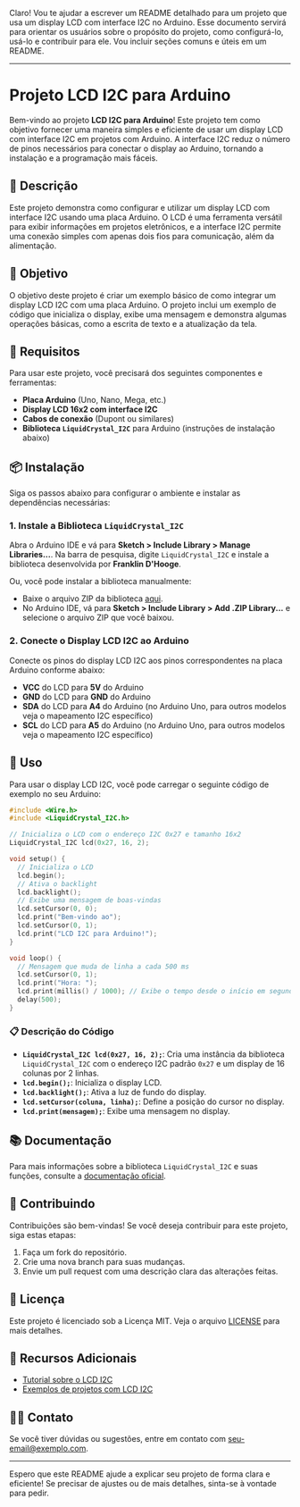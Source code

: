 Claro! Vou te ajudar a escrever um README detalhado para um projeto que usa um display LCD com interface I2C no Arduino. Esse documento servirá para orientar os usuários sobre o propósito do projeto, como configurá-lo, usá-lo e contribuir para ele. Vou incluir seções comuns e úteis em um README.

---

# Projeto LCD I2C para Arduino

Bem-vindo ao projeto **LCD I2C para Arduino**! Este projeto tem como objetivo fornecer uma maneira simples e eficiente de usar um display LCD com interface I2C em projetos com Arduino. A interface I2C reduz o número de pinos necessários para conectar o display ao Arduino, tornando a instalação e a programação mais fáceis.

## 📝 Descrição

Este projeto demonstra como configurar e utilizar um display LCD com interface I2C usando uma placa Arduino. O LCD é uma ferramenta versátil para exibir informações em projetos eletrônicos, e a interface I2C permite uma conexão simples com apenas dois fios para comunicação, além da alimentação.

## 🎯 Objetivo

O objetivo deste projeto é criar um exemplo básico de como integrar um display LCD I2C com uma placa Arduino. O projeto inclui um exemplo de código que inicializa o display, exibe uma mensagem e demonstra algumas operações básicas, como a escrita de texto e a atualização da tela.

## 🔧 Requisitos

Para usar este projeto, você precisará dos seguintes componentes e ferramentas:

- **Placa Arduino** (Uno, Nano, Mega, etc.)
- **Display LCD 16x2 com interface I2C**
- **Cabos de conexão** (Dupont ou similares)
- **Biblioteca `LiquidCrystal_I2C`** para Arduino (instruções de instalação abaixo)

## 📦 Instalação

Siga os passos abaixo para configurar o ambiente e instalar as dependências necessárias:

### 1. Instale a Biblioteca `LiquidCrystal_I2C`

Abra o Arduino IDE e vá para **Sketch > Include Library > Manage Libraries...**. Na barra de pesquisa, digite `LiquidCrystal_I2C` e instale a biblioteca desenvolvida por **Franklin D'Hooge**.

Ou, você pode instalar a biblioteca manualmente:

- Baixe o arquivo ZIP da biblioteca [aqui](https://github.com/fdebrabander/Arduino-LiquidCrystal-I2C-library).
- No Arduino IDE, vá para **Sketch > Include Library > Add .ZIP Library...** e selecione o arquivo ZIP que você baixou.

### 2. Conecte o Display LCD I2C ao Arduino

Conecte os pinos do display LCD I2C aos pinos correspondentes na placa Arduino conforme abaixo:

- **VCC** do LCD para **5V** do Arduino
- **GND** do LCD para **GND** do Arduino
- **SDA** do LCD para **A4** do Arduino (no Arduino Uno, para outros modelos veja o mapeamento I2C específico)
- **SCL** do LCD para **A5** do Arduino (no Arduino Uno, para outros modelos veja o mapeamento I2C específico)

## 🚀 Uso

Para usar o display LCD I2C, você pode carregar o seguinte código de exemplo no seu Arduino:

```cpp
#include <Wire.h>
#include <LiquidCrystal_I2C.h>

// Inicializa o LCD com o endereço I2C 0x27 e tamanho 16x2
LiquidCrystal_I2C lcd(0x27, 16, 2);

void setup() {
  // Inicializa o LCD
  lcd.begin();
  // Ativa o backlight
  lcd.backlight();
  // Exibe uma mensagem de boas-vindas
  lcd.setCursor(0, 0);
  lcd.print("Bem-vindo ao");
  lcd.setCursor(0, 1);
  lcd.print("LCD I2C para Arduino!");
}

void loop() {
  // Mensagem que muda de linha a cada 500 ms
  lcd.setCursor(0, 1);
  lcd.print("Hora: ");
  lcd.print(millis() / 1000); // Exibe o tempo desde o início em segundos
  delay(500);
}
```

### 📋 Descrição do Código

- **`LiquidCrystal_I2C lcd(0x27, 16, 2);`**: Cria uma instância da biblioteca `LiquidCrystal_I2C` com o endereço I2C padrão `0x27` e um display de 16 colunas por 2 linhas.
- **`lcd.begin();`**: Inicializa o display LCD.
- **`lcd.backlight();`**: Ativa a luz de fundo do display.
- **`lcd.setCursor(coluna, linha);`**: Define a posição do cursor no display.
- **`lcd.print(mensagem);`**: Exibe uma mensagem no display.

## 📚 Documentação

Para mais informações sobre a biblioteca `LiquidCrystal_I2C` e suas funções, consulte a [documentação oficial](https://github.com/fdebrabander/Arduino-LiquidCrystal-I2C-library).

## 🤝 Contribuindo

Contribuições são bem-vindas! Se você deseja contribuir para este projeto, siga estas etapas:

1. Faça um fork do repositório.
2. Crie uma nova branch para suas mudanças.
3. Envie um pull request com uma descrição clara das alterações feitas.

## 📜 Licença

Este projeto é licenciado sob a Licença MIT. Veja o arquivo [LICENSE](LICENSE) para mais detalhes.

## 🧩 Recursos Adicionais

- [Tutorial sobre o LCD I2C](https://www.instructables.com/How-to-Connect-an-I2C-LCD-to-Arduino/)
- [Exemplos de projetos com LCD I2C](https://www.instructables.com/How-to-Use-an-I2C-LCD-with-Arduino/)

## 🧑‍💻 Contato

Se você tiver dúvidas ou sugestões, entre em contato com [seu-email@exemplo.com](mailto:seu-email@exemplo.com).

---

Espero que este README ajude a explicar seu projeto de forma clara e eficiente! Se precisar de ajustes ou de mais detalhes, sinta-se à vontade para pedir.
